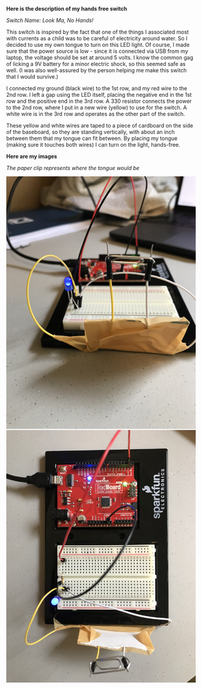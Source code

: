 **Here is the description of my hands free switch**

*Switch Name: Look Ma, No Hands!*

This switch is inspired by the fact that one of the things I associated most with currents as a child was to be careful of electricity around water. So I decided to use my own tongue to turn on this LED light. Of course, I made sure that the power source is low - since it is connected via USB from my laptop, the voltage should be set at around 5 volts. I know the common gag of licking a 9V battery for a minor electric shock, so this seemed safe as well. (I was also well-assured by the person helping me make this switch that I would survive.)

I connected my ground (black wire) to the 1st row, and my red wire to the 2nd row. I left a gap using the LED itself, placing the negative end in the 1st row and the positive end in the 3rd row. A 330 resistor connects the power to the 2nd row, where I put in a new wire (yellow) to use for the switch. A white wire is in the 3rd row and operates as the other part of the switch.

These yellow and white wires are taped to a piece of cardboard on the side of the baseboard, so they are standing vertically, with about an inch between them that my tongue can fit between. By placing my tongue (making sure it touches both wires) I can turn on the light, hands-free.

**Here are my images**

*The paper clip represents where the tongue would be*

![](IMG_7789.JPG)
![](IMG_7790.JPG)
